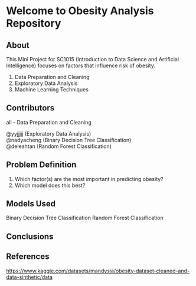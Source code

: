# Welcome to Obesity Analysis Repository
**About**
---

This Mini Project for SC1015 (Introduction to Data Science and Artificial Intelligence) focuses on factors that influence risk of obesity.

1. Data Preparation and Cleaning
2. Exploratory Data Analysis
3. Machine Learning Techniques

**Contributors**
---
all - Data Preparation and Cleaning

@yyjjjjj (Exploratory Data Analysis)  
@nadyacheng (Binary Decision Tree Classification)  
@deleahtan (Random Forest Classification)

**Problem Definition**
---
1. Which factor(s) are the most important in predicting obesity?
2. Which model does this best?

**Models Used**
---
Binary Decision Tree Classification
Random Forest Classification

**Conclusions**
---

**References**
---
https://www.kaggle.com/datasets/mandysia/obesity-dataset-cleaned-and-data-sinthetic/data
